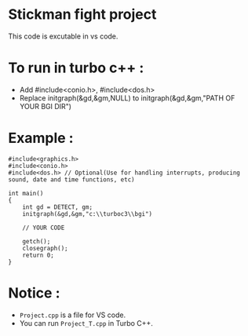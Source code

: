 # Stickman fight project
This code is excutable in vs code.

# To run in turbo c++ :
- Add #include<conio.h>, #include<dos.h>
- Replace initgraph(&gd,&gm,NULL) to initgraph(&gd,&gm,"PATH OF YOUR BGI DIR")

# Example :

    #include<graphics.h>
    #include<conio.h>
    #include<dos.h> // Optional(Use for handling interrupts, producing sound, date and time functions, etc)

    int main() 
    {
        int gd = DETECT, gm;
        initgraph(&gd,&gm,"c:\\turboc3\\bgi")

        // YOUR CODE
    
        getch();
        closegraph();
        return 0; 
    }

# Notice :
- `Project.cpp` is a file for VS code.
- You can run `Project_T.cpp` in Turbo C++.

